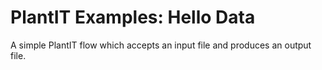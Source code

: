# PlantIT Examples: Hello Data

A simple PlantIT flow which accepts an input file and produces an output file.
